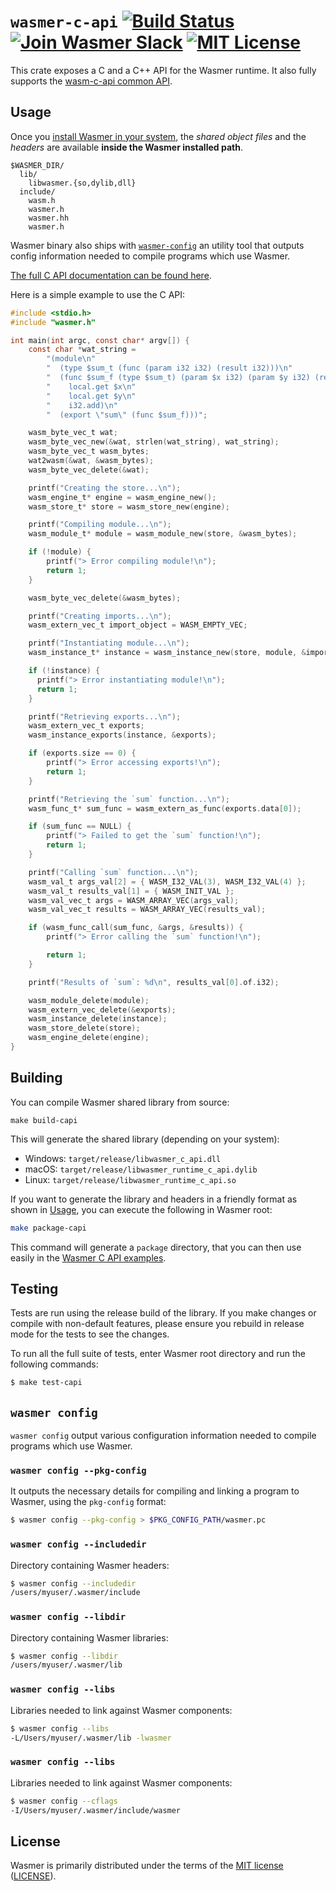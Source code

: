 # `wasmer-c-api` [![Build Status](https://github.com/wasmerio/wasmer/workflows/build/badge.svg?style=flat-square)](https://github.com/wasmerio/wasmer/actions?query=workflow%3Abuild) [![Join Wasmer Slack](https://img.shields.io/static/v1?label=Slack&message=join%20chat&color=brighgreen&style=flat-square)](https://slack.wasmer.io) [![MIT License](https://img.shields.io/github/license/wasmerio/wasmer.svg?style=flat-square)](https://github.com/wasmerio/wasmer/blob/master/LICENSE)

This crate exposes a C and a C++ API for the Wasmer runtime. It also fully supports the [wasm-c-api common API](https://github.com/WebAssembly/wasm-c-api).

##  Usage

Once you [install Wasmer in your system](https://github.com/wasmerio/wasmer-install), the *shared object files* and the *headers* are available **inside the Wasmer installed path**.

```
$WASMER_DIR/
  lib/
    libwasmer.{so,dylib,dll}
  include/
    wasm.h
    wasmer.h
    wasmer.hh
    wasmer.h
```

Wasmer binary also ships with [`wasmer-config`](#wasmer-config)
an utility tool that outputs config information needed to compile programs which use Wasmer.

[The full C API documentation can be found here](https://wasmerio.github.io/wasmer/crates/doc/wasmer_c_api/).

Here is a simple example to use the C API:

```c
#include <stdio.h>
#include "wasmer.h"

int main(int argc, const char* argv[]) {
    const char *wat_string =
        "(module\n"
        "  (type $sum_t (func (param i32 i32) (result i32)))\n"
        "  (func $sum_f (type $sum_t) (param $x i32) (param $y i32) (result i32)\n"
        "    local.get $x\n"
        "    local.get $y\n"
        "    i32.add)\n"
        "  (export \"sum\" (func $sum_f)))";

    wasm_byte_vec_t wat;
    wasm_byte_vec_new(&wat, strlen(wat_string), wat_string);
    wasm_byte_vec_t wasm_bytes;
    wat2wasm(&wat, &wasm_bytes);
    wasm_byte_vec_delete(&wat);

    printf("Creating the store...\n");
    wasm_engine_t* engine = wasm_engine_new();
    wasm_store_t* store = wasm_store_new(engine);

    printf("Compiling module...\n");
    wasm_module_t* module = wasm_module_new(store, &wasm_bytes);

    if (!module) {
        printf("> Error compiling module!\n");
        return 1;
    }

    wasm_byte_vec_delete(&wasm_bytes);

    printf("Creating imports...\n");
    wasm_extern_vec_t import_object = WASM_EMPTY_VEC;

    printf("Instantiating module...\n");
    wasm_instance_t* instance = wasm_instance_new(store, module, &import_object, NULL);

    if (!instance) {
      printf("> Error instantiating module!\n");
      return 1;
    }

    printf("Retrieving exports...\n");
    wasm_extern_vec_t exports;
    wasm_instance_exports(instance, &exports);

    if (exports.size == 0) {
        printf("> Error accessing exports!\n");
        return 1;
    }

    printf("Retrieving the `sum` function...\n");
    wasm_func_t* sum_func = wasm_extern_as_func(exports.data[0]);

    if (sum_func == NULL) {
        printf("> Failed to get the `sum` function!\n");
        return 1;
    }

    printf("Calling `sum` function...\n");
    wasm_val_t args_val[2] = { WASM_I32_VAL(3), WASM_I32_VAL(4) };
    wasm_val_t results_val[1] = { WASM_INIT_VAL };
    wasm_val_vec_t args = WASM_ARRAY_VEC(args_val);
    wasm_val_vec_t results = WASM_ARRAY_VEC(results_val);

    if (wasm_func_call(sum_func, &args, &results)) {
        printf("> Error calling the `sum` function!\n");

        return 1;
    }

    printf("Results of `sum`: %d\n", results_val[0].of.i32);

    wasm_module_delete(module);
    wasm_extern_vec_delete(&exports);
    wasm_instance_delete(instance);
    wasm_store_delete(store);
    wasm_engine_delete(engine);
}
```

## Building

You can compile Wasmer shared library from source:

```text
make build-capi
```

This will generate the shared library \(depending on your system\):

* Windows: `target/release/libwasmer_c_api.dll`
* macOS: `target/release/libwasmer_runtime_c_api.dylib`
* Linux: `target/release/libwasmer_runtime_c_api.so`

If you want to generate the library and headers in a friendly format as shown in [Usage](#usage), you can execute the following in Wasmer root:

```bash
make package-capi
```

This command will generate a `package` directory, that you can then use easily in the [Wasmer C API examples](https://docs.wasmer.io/integrations/examples).


## Testing

Tests are run using the release build of the library.  If you make
changes or compile with non-default features, please ensure you
rebuild in release mode for the tests to see the changes.

To run all the full suite of tests, enter Wasmer root directory
and run the following commands:

```sh
$ make test-capi
```

## `wasmer config`

`wasmer config` output various configuration information needed to compile programs which use Wasmer.

### `wasmer config --pkg-config`

It outputs the necessary details for compiling and linking a program to Wasmer,
using the `pkg-config` format:

```bash
$ wasmer config --pkg-config > $PKG_CONFIG_PATH/wasmer.pc
```

### `wasmer config --includedir`

Directory containing Wasmer headers:

```bash
$ wasmer config --includedir
/users/myuser/.wasmer/include
```

### `wasmer config --libdir`

Directory containing Wasmer libraries:

```bash
$ wasmer config --libdir
/users/myuser/.wasmer/lib
```

### `wasmer config --libs`

Libraries needed to link against Wasmer components:

```bash
$ wasmer config --libs
-L/Users/myuser/.wasmer/lib -lwasmer
```

### `wasmer config --libs`

Libraries needed to link against Wasmer components:

```bash
$ wasmer config --cflags
-I/Users/myuser/.wasmer/include/wasmer
```

## License

Wasmer is primarily distributed under the terms of the [MIT
license][mit-license] ([LICENSE][license]).


[wasmer_h]: ./wasmer.h
[wasmer_hh]: ./wasmer.hh
[mit-license]: http://opensource.org/licenses/MIT
[license]: https://github.com/wasmerio/wasmer/blob/master/LICENSE
[Wasmer release page]: https://github.com/wasmerio/wasmer/releases

